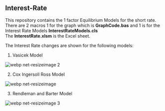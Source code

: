 ## Interest-Rate <br />
This repository contains the 1 factor Equilibrium Models for the short rate. <br />
There are 2 macros 1 for the graph which is **GraphCode.bas** and 1 is for the Interest Rate Models **InterestRateModels.cls** <br />
The **InterestRate.xlsm** is the Excel sheet.

The Interest Rate changes are shown for the following models: 
1) Vasicek Model

![webp net-resizeimage 2](https://user-images.githubusercontent.com/44057058/52192784-d38c6e00-2819-11e9-888f-f398f0ff4fd3.png)

2) Cox Ingersoll Ross Model

![webp net-resizeimage](https://user-images.githubusercontent.com/44057058/52192598-ddfa3800-2818-11e9-826a-9c0040940a16.png)

3) Rendleman and Barter Model

![webp net-resizeimage 3](https://user-images.githubusercontent.com/44057058/52192927-747b2900-281a-11e9-9e08-338db831ac1d.png)

